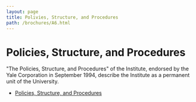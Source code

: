 ```yaml
---
layout: page
title: Polivies, Structure, and Procedures
path: /brochures/A6.html
---
```


<h1>Policies, Structure, and Procedures</h1>

"The Policies, Structure, and Procedures" of the Institute, endorsed
by the Yale Corporation in September 1994, describe the Institute as a
permanent unit of the University.

* [Policies, Structure, and Procedures](http://teachersinstitute.yale.edu/brochures/A6.html)
